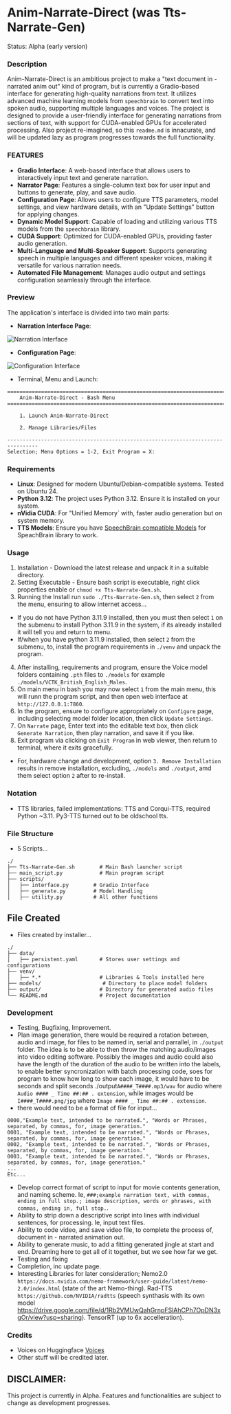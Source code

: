 # Anim-Narrate-Direct (was Tts-Narrate-Gen)
Status: Alpha (early version)

### Description
Anim-Narrate-Direct is an ambitious project to make a "text document in - narrated anim out" kind of program, but is currently a Gradio-based interface for generating high-quality narrations from text. It utilizes advanced machine learning models from `speechbrain` to convert text into spoken audio, supporting multiple languages and voices. The project is designed to provide a user-friendly interface for generating narrations from sections of text, with support for CUDA-enabled GPUs for accelerated processing. Also project re-imagined, so this `readme.md` is innacurate, and will be updated lazy as program progresses towards the full functionality.

### FEATURES
- **Gradio Interface**: A web-based interface that allows users to interactively input text and generate narration.
- **Narrator Page**: Features a single-column text box for user input and buttons to generate, play, and save audio.
- **Configuration Page**: Allows users to configure TTS parameters, model settings, and view hardware details, with an "Update Settings" button for applying changes.
- **Dynamic Model Support**: Capable of loading and utilizing various TTS models from the `speechbrain` library.
- **CUDA Support**: Optimized for CUDA-enabled GPUs, providing faster audio generation.
- **Multi-Language and Multi-Speaker Support**: Supports generating speech in multiple languages and different speaker voices, making it versatile for various narration needs.
- **Automated File Management**: Manages audio output and settings configuration seamlessly through the interface.

### Preview
The application's interface is divided into two main parts:
- **Narration Interface Page**:

![Narration Interface](media/narrate.png)

- **Configuration Page**:

![Configuration Interface](media/configure_page.png)

- Terminal, Menu and Launch:
```
================================================================================
    Anim-Narrate-Direct - Bash Menu
================================================================================

    1. Launch Anim-Narrate-Direct

    2. Manage Libraries/Files

--------------------------------------------------------------------------------
Selection; Menu Options = 1-2, Exit Program = X: 
```

### Requirements
- **Linux**: Designed for modern Ubuntu/Debian-compatible systems. Tested on Ubuntu 24.
- **Python 3.12**: The project uses Python 3.12. Ensure it is installed on your system.
- **nVidia CUDA**: For "Unified Memory` with, faster audio generation but on system memory.
- **TTS Models**: Ensure you have [SpeechBrain compatible Models](https://huggingface.co/speechbrain) for SpeachBrain library to work.

### Usage
1. Installation - Download the latest release and unpack it in a suitable directory.
2. Setting Executable - Ensure bash script is executable, right click properties enable or `chmod +x Tts-Narrate-Gen.sh`.
3. Running the Install run `sudo ./Tts-Narrate-Gen.sh`, then select `2` from the menu, ensuring to allow internet access...
- If you do not have Python 3.11.9 installed, then you must then select `1` on the submenu to install Python 3.11.9 in the system, if its already installed it will tell you and return to menu. 
- If/when you have python 3.11.9 installed, then select `2` from the submenu, to, install the program requirements in `./venv` and unpack the program.
4. After installing, requirements and program, ensure the Voice model folders containing `.pth` files to `./models` for example `./models/VCTK_British_English_Males`. 
5. On main menu in bash you may now select `1` from the main menu, this will runn the program script, and then open web interface at `http://127.0.0.1:7860`.
4. In the program, ensure to configure appropriately on `Configure` page, including selecting model folder location, then click `Update Settings`.
5. On `Narrate` page, Enter text into the editable text box, then click `Generate Narration`, then play narration, and save it if you like. 
5. Exit program via clicking on `Exit Program` in web viewer, then return to terminal, where it exits gracefully.
- For, hardware change and development, option `3. Remove Installation` results in remove installation, excluding, `./models` and `./output`, amd them select option `2` after to re-install.  

### Notation
- TTS libraries, failed implementations: TTS and Corqui-TTS, required Python ~3.11. Py3-TTS turned out to be oldschool tts.


### File Structure
- 5 Scripts...
```
./
├── Tts-Narrate-Gen.sh        # Main Bash launcher script
├── main_script.py            # Main program script
├── scripts/
│   ├── interface.py        # Gradio Interface
│   ├── generate.py         # Model Handling
│   ├── utility.py          # All other functions
```

## File Created
- Files created by installer...
```
./
├── data/
│   ├── persistent.yaml       # Stores user settings and configurations
├── venv/
│   ├── *.*                   # Libraries & Tools installed here
├── models/                    # Directory to place model folders
├── output/                   # Directory for generated audio files
└── README.md                 # Project documentation
```

### Development
- Testing, Bugfixing, Improvement.
- Plan image generation, there would be required a rotation between, audio and image, for files to be named in, serial and parrallel, in `./output` folder. The idea is to be able to then throw the matching audio/images into video editing software. Possibly the images and audio could also have the length of the duration of the audio to be written into the labels, to enable better syncronization with batch processing code, soes for program to know how long to show each image, it would have to be seconds and split seconds ./output`A####_T####.mp3/wav` for audio where `Audio #### _ Time ##:## . extension`, while images would be `I####_T####.png/jpg` where `Image #### _ Time ##:## . extension`. 
- there would need to be a format of file for input...
```
0000,"Example text, intended to be narrated.", "Words or Phrases, separated, by commas, for, image generation."
0001, "Example text, intended to be narrated.", "Words or Phrases, separated, by commas, for, image generation."
0002, "Example text, intended to be narrated.", "Words or Phrases, separated, by commas, for, image generation."
0003, "Example text, intended to be narrated.", "Words or Phrases, separated, by commas, for, image generation."
...
Etc...
```
- Develop correct format of script to input for movie contents generation, and naming scheme. Ie, `###;example narration text, with commas, ending in full stop.; image description, words or phrases, with commas, ending in, full stop.`.
- Ability to strip down a descriptive script into lines with individual sentences, for processing. Ie, input text files.
- Ability to code video, and save video file, to complete the process of, document in - narrated animation out.
- Ability to generate music, to add a fitting generated jingle at start and end. Dreaming here to get all of it together, but we see how far we get.
- Testing and fixing
- Completion, inc update page.
- Interesting Libraries for later consideration; Nemo2.0 `https://docs.nvidia.com/nemo-framework/user-guide/latest/nemo-2.0/index.html` (state of the art Nemo-thing). Rad-TTS `https://github.com/NVIDIA/radtts` (speech synthasis with its own model https://drive.google.com/file/d/1Rb2VMUwQahGrnpFSlAhCPh7OpDN3xgOr/view?usp=sharing). TensorRT (up to 6x accelleration).

### Credits
- Voices on Huggingface [Voices](https://huggingface.co/voices) 
- Other stuff will be credited later.

## DISCLAIMER:
This project is currently in Alpha. Features and functionalities are subject to change as development progresses.
